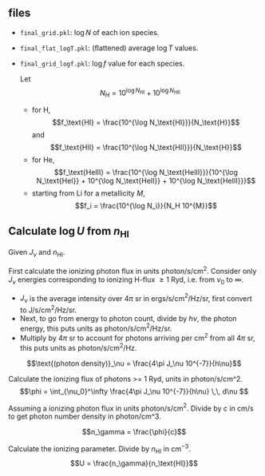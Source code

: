 ## files

- `final_grid.pkl`: $\log N$ of each ion species.
- `final_flat_logT.pkl`: (flattened) average $\log T$ values.
- `final_grid_logf.pkl`: $\log f$ value for each species.

    Let $$N_H = 10^{\log N_\text{HI}} + 10^{\log N_\text{HII}}$$
    - for H, $$f_\text{HI} = \frac{10^{\log N_\text{HI}}}{N_\text{H}}$$
    and $$f_\text{HII} = \frac{10^{\log N_\text{HII}}}{N_\text{H}}$$
    - for He, $$f_\text{HeIII} = \frac{10^{\log N_\text{HeIII}}}{10^{\log N_\text{HeI}} + 10^{\log N_\text{HeII}} + 10^{\log N_\text{HeIII}}}$$
    - starting from Li for a metallicity $M$, $$f_i = \frac{10^{\log N_i}}{N_H 10^{M}}$$

## Calculate $\log U$ from $n_\text{HI}$

Given $J_\nu$ and $n_\text{HI}$.

First calculate the ionizing photon flux in units photon/s/cm$^2$.
Consider only $J_\nu$ energies corresponding to ionizing H-flux $\ge 1$ Ryd, i.e. from $\nu_0$ to $\infty$.

- $J_\nu$ is the average intensity over $4\pi$ sr in ergs/s/cm$^2$/Hz/sr, first convert to J/s/cm$^2$/Hz/sr.
- Next, to go from energy to photon count, divide by $h\nu$, the photon energy, this puts units as photon/s/cm$^2$/Hz/sr.
- Multiply by $4\pi$ sr to account for photons arriving per cm$^2$ from all $4\pi$ sr, this puts units as photon/s/cm$^2$/Hz.

$$\text{(photon density)}_\nu = \frac{4\pi J_\nu 10^{-7}}{h\nu}$$

Calculate the ionizing flux of photons >= 1 Ryd, units in photon/s/cm^2.
$$\phi = \int_{\nu_0}^\infty \frac{4\pi J_\nu 10^{-7}}{h\nu} \,\, d\nu $$

Assuming a ionizing photon flux in units photon/s/cm$^2$.
Divide by c in cm/s to get photon number density in photon/cm^3.

$$n_\gamma = \frac{\phi}{c}$$

Calculate the ionizing parameter. Divide by $n_\text{HI}$ in cm$^{-3}$.
$$U = \frac{n_\gamma}{n_\text{HI}}$$